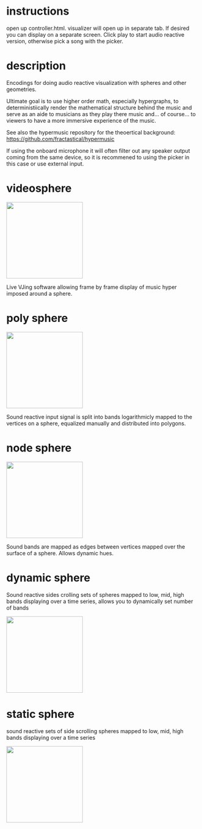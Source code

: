 
# instructions

open up controller.html. visualizer will open up in separate tab. If desired you can display on a separate screen. Click play to start audio reactive version, otherwise pick a song with the picker. 

# description

Encodings for doing audio reactive visualization with spheres and other geometries. 

Ultimate goal is to use higher order math, especially hypergraphs, to deterministiically render the mathematical structure behind the music and serve as an aide to musicians as they play there music and... of course... to viewers to have a more immersive experience of the music. 

See also the hypermusic repository for the theoertical background: https://github.com/fractastical/hypermusic


If using the onboard microphone it will often filter out any speaker output coming from the same device, so it is recommened to using the picker in this case or use external input. 


# videosphere

<img src="https://github.com/fractastical/sonicsourcecode/assets/589191/3b94708f-2f0a-40cd-89d1-2f8e859b6349" width="200" height="200" />

Live VJing software allowing frame by frame display of music hyper imposed around a sphere. 


# poly sphere

<img src="https://github.com/fractastical/sonicsourcecode/assets/589191/dfa2e145-26e9-43e6-8758-588dd2bee8df" width="200" height="200" />

Sound reactive input signal is split into bands logarithmicly mapped to the vertices on a sphere, equalized manually and distributed into polygons. 

# node sphere

<img src="https://github.com/fractastical/sonicsourcecode/assets/589191/301f81b2-2ee1-4a05-9067-ec538fe68a69" width="200" height="200" />

Sound bands are mapped as edges between vertices mapped over the surface of a sphere. Allows dynamic hues.  

# dynamic sphere

Sound reactive sides crolling sets of spheres mapped to low, mid, high bands displaying over a time series, allows you to dynamically set number of bands

<img src="https://github.com/fractastical/sonicsourcecode/assets/589191/2d287873-0ade-415d-84ba-769398e86445" width="200" height="200" />

# static sphere

sound reactive sets of side scrolling spheres mapped to low, mid, high bands displaying over a time series


<img src="https://github.com/fractastical/sonicsourcecode/assets/589191/1d5cbfab-e8d1-461b-a2f7-209d5a95170d" width="200" height="200" />


